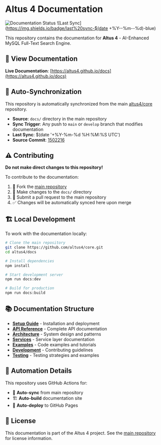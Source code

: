 # Altus 4 Documentation

![Documentation Status](https://img.shields.io/badge/docs-auto--synced-brightgreen)
![Last Sync](https://img.shields.io/badge/last%20sync-$(date +%Y--%m--%d)-blue)

This repository contains the documentation for **Altus 4** - AI-Enhanced MySQL Full-Text Search Engine.

## 📖 View Documentation

**Live Documentation**: [https://altus4.github.io/docs](https://altus4.github.io/docs)

## 🔄 Auto-Synchronization

This repository is automatically synchronized from the main [altus4/core](https://github.com/altus4/core) repository.

- **Source**: `docs/` directory in the main repository
- **Sync Trigger**: Any push to `main` or `develop` branch that modifies documentation
- **Last Sync**: $(date '+%Y-%m-%d %H:%M:%S UTC')
- **Source Commit**: [1502216](https://github.com/altus4/core/commit/15022162b170d7382caac83b0d9101543d88c76c)

## ⚠️ Contributing

**Do not make direct changes to this repository!**

To contribute to the documentation:

1. 🍴 Fork the [main repository](https://github.com/altus4/core)
2. 📝 Make changes to the `docs/` directory
3. 🔀 Submit a pull request to the main repository
4. ✅ Changes will be automatically synced here upon merge

## 🏗️ Local Development

To work with the documentation locally:

```bash
# Clone the main repository
git clone https://github.com/altus4/core.git
cd altus4/docs

# Install dependencies
npm install

# Start development server
npm run docs:dev

# Build for production
npm run docs:build
```

## 📚 Documentation Structure

- **[Setup Guide](./setup/)** - Installation and deployment
- **[API Reference](./api/)** - Complete API documentation
- **[Architecture](./architecture/)** - System design and patterns
- **[Services](./services/)** - Service layer documentation
- **[Examples](./examples/)** - Code examples and tutorials
- **[Development](./development/)** - Contributing guidelines
- **[Testing](./testing/)** - Testing strategies and examples

## 🤖 Automation Details

This repository uses GitHub Actions for:
- 🔄 **Auto-sync** from main repository
- 🏗️ **Auto-build** documentation site
- 🚀 **Auto-deploy** to GitHub Pages

## 📄 License

This documentation is part of the Altus 4 project. See the [main repository](https://github.com/altus4/core) for license information.
